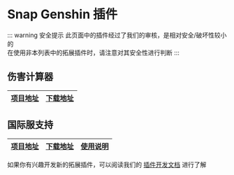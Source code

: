 # Snap Genshin 插件

::: warning 安全提示
此页面中的插件经过了我们的审核，是相对安全/破坏性较小的  
在使用非本列表中的拓展插件时，请注意对其安全性进行判断
:::

## 伤害计算器

|[项目地址](https://github.com/DawnFz/SG.Plugin.Injury.Calculator)|[下载地址](https://github.com/DawnFz/SG.Plugin.Injury.Calculator/releases)|
|-|-|

## 国际服支持

| [项目地址](https://github.com/DawnFz/Genshin.Launcher.Plus.SE.Plugin) | [下载地址](https://github.com/DawnFz/Genshin.Launcher.Plus.SE.Plugin/releases) | [使用说明](https://www.snapgenshin.com/documents/extensions/Genshin-Launcher-Plus-SE-Plugin.html) |
| ------------------------------------------------------------ | ------------------------------------------------------------ | ------------------------------------------------------------ |


如果你有兴趣开发新的拓展插件，可以阅读我们的 [插件开发文档](/development/PluginTutorial.md) 进行了解